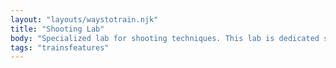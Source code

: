 ```yaml
---
layout: "layouts/waystotrain.njk"
title: "Shooting Lab"
body: "Specialized lab for shooting techniques. This lab is dedicated specifically to shooting. Learn the fundamentals of shooting techniques and footwork. Focused on the art of shot making while placing an emphasis on footwork and making shots out of triple threat, off the dribble, catch and shoot options and free throws. This lab will consist of a lot of reps"
tags: "trainsfeatures"
---
```

